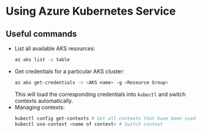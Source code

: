 # Using Azure Kubernetes Service

## Useful commands
- List all available AKS resources:
  ```bash
  az aks list -o table
  ```
- Get credentials for a particular AKS cluster:
  ```bash
  az aks get-credentials -n <AKS name> -g <Resource Group>
  ```
  This will load the corresponding credentials into `kubectl` and switch contexts automatically.
- Managing contexts:
  ```bash
  kubectl config get-contexts # Get all contexts that have been used
  kubectl use-context <name of context> # Switch context
  ```